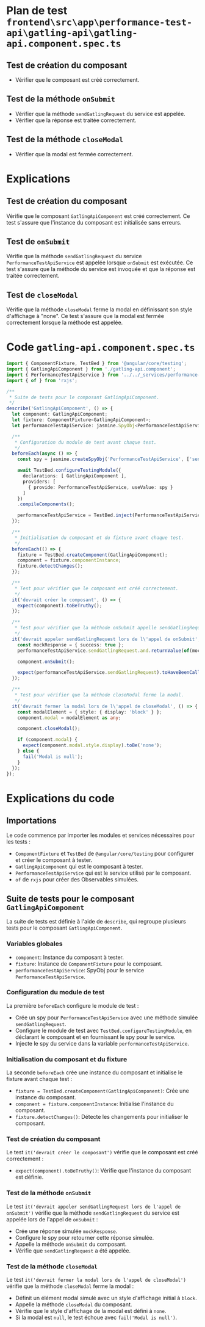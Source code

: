 # Plan de test `frontend\src\app\performance-test-api\gatling-api\gatling-api.component.spec.ts`

## Test de création du composant
- Vérifier que le composant est créé correctement.

## Test de la méthode `onSubmit`
- Vérifier que la méthode `sendGatlingRequest` du service est appelée.
- Vérifier que la réponse est traitée correctement.

## Test de la méthode `closeModal`
- Vérifier que la modal est fermée correctement.

# Explications

## Test de création du composant
Vérifie que le composant `GatlingApiComponent` est créé correctement. Ce test s'assure que l'instance du composant est initialisée sans erreurs.

## Test de `onSubmit`
Vérifie que la méthode `sendGatlingRequest` du service `PerformanceTestApiService` est appelée lorsque `onSubmit` est exécutée. Ce test s'assure que la méthode du service est invoquée et que la réponse est traitée correctement.

## Test de `closeModal`
Vérifie que la méthode `closeModal` ferme la modal en définissant son style d'affichage à "none". Ce test s'assure que la modal est fermée correctement lorsque la méthode est appelée.

# Code `gatling-api.component.spec.ts`

```ts
import { ComponentFixture, TestBed } from '@angular/core/testing';
import { GatlingApiComponent } from './gatling-api.component';
import { PerformanceTestApiService } from '../../_services/performance-test-api.service';
import { of } from 'rxjs';

/**
 * Suite de tests pour le composant GatlingApiComponent.
 */
describe('GatlingApiComponent', () => {
  let component: GatlingApiComponent;
  let fixture: ComponentFixture<GatlingApiComponent>;
  let performanceTestApiService: jasmine.SpyObj<PerformanceTestApiService>;

  /**
   * Configuration du module de test avant chaque test.
   */
  beforeEach(async () => {
    const spy = jasmine.createSpyObj('PerformanceTestApiService', ['sendGatlingRequest']);

    await TestBed.configureTestingModule({
      declarations: [ GatlingApiComponent ],
      providers: [
        { provide: PerformanceTestApiService, useValue: spy }
      ]
    })
    .compileComponents();

    performanceTestApiService = TestBed.inject(PerformanceTestApiService) as jasmine.SpyObj<PerformanceTestApiService>;
  });

  /**
   * Initialisation du composant et du fixture avant chaque test.
   */
  beforeEach(() => {
    fixture = TestBed.createComponent(GatlingApiComponent);
    component = fixture.componentInstance;
    fixture.detectChanges();
  });

  /**
   * Test pour vérifier que le composant est créé correctement.
   */
  it('devrait créer le composant', () => {
    expect(component).toBeTruthy();
  });

  /**
   * Test pour vérifier que la méthode onSubmit appelle sendGatlingRequest.
   */
  it('devrait appeler sendGatlingRequest lors de l\'appel de onSubmit', () => {
    const mockResponse = { success: true };
    performanceTestApiService.sendGatlingRequest.and.returnValue(of(mockResponse));

    component.onSubmit();

    expect(performanceTestApiService.sendGatlingRequest).toHaveBeenCalled();
  });

  /**
   * Test pour vérifier que la méthode closeModal ferme la modal.
   */
  it('devrait fermer la modal lors de l\'appel de closeModal', () => {
    const modalElement = { style: { display: 'block' } };
    component.modal = modalElement as any;

    component.closeModal();

    if (component.modal) {
      expect(component.modal.style.display).toBe('none');
    } else {
      fail('Modal is null');
    }
  });
});
```

# Explications du code

## Importations
Le code commence par importer les modules et services nécessaires pour les tests :
- `ComponentFixture` et `TestBed` de `@angular/core/testing` pour configurer et créer le composant à tester.
- `GatlingApiComponent` qui est le composant à tester.
- `PerformanceTestApiService` qui est le service utilisé par le composant.
- `of` de `rxjs` pour créer des Observables simulées.

## Suite de tests pour le composant `GatlingApiComponent`
La suite de tests est définie à l'aide de `describe`, qui regroupe plusieurs tests pour le composant `GatlingApiComponent`.

### Variables globales
- `component`: Instance du composant à tester.
- `fixture`: Instance de `ComponentFixture` pour le composant.
- `performanceTestApiService`: SpyObj pour le service `PerformanceTestApiService`.

### Configuration du module de test
La première `beforeEach` configure le module de test :
- Crée un spy pour `PerformanceTestApiService` avec une méthode simulée `sendGatlingRequest`.
- Configure le module de test avec `TestBed.configureTestingModule`, en déclarant le composant et en fournissant le spy pour le service.
- Injecte le spy du service dans la variable `performanceTestApiService`.

### Initialisation du composant et du fixture
La seconde `beforeEach` crée une instance du composant et initialise le fixture avant chaque test :
- `fixture = TestBed.createComponent(GatlingApiComponent)`: Crée une instance du composant.
- `component = fixture.componentInstance`: Initialise l'instance du composant.
- `fixture.detectChanges()`: Détecte les changements pour initialiser le composant.

### Test de création du composant
Le test `it('devrait créer le composant')` vérifie que le composant est créé correctement :
- `expect(component).toBeTruthy()`: Vérifie que l'instance du composant est définie.

### Test de la méthode `onSubmit`
Le test `it('devrait appeler sendGatlingRequest lors de l'appel de onSubmit')` vérifie que la méthode `sendGatlingRequest` du service est appelée lors de l'appel de `onSubmit` :
- Crée une réponse simulée `mockResponse`.
- Configure le spy pour retourner cette réponse simulée.
- Appelle la méthode `onSubmit` du composant.
- Vérifie que `sendGatlingRequest` a été appelée.

### Test de la méthode `closeModal`
Le test `it('devrait fermer la modal lors de l'appel de closeModal')` vérifie que la méthode `closeModal` ferme la modal :
- Définit un élément modal simulé avec un style d'affichage initial à `block`.
- Appelle la méthode `closeModal` du composant.
- Vérifie que le style d'affichage de la modal est défini à `none`.
- Si la modal est `null`, le test échoue avec `fail('Modal is null')`.
